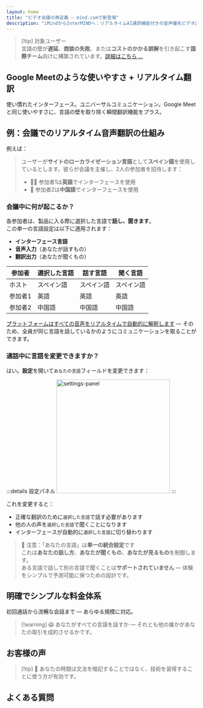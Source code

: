 ```yaml
---
layout: home
title: "ビデオ会議の再定義 — mind.comで新登場"
description: "iMindからInterMINDへ：リアルタイムAI通訳機能付きの音声優先ビデオ通話。"
---
```


<script setup>
import HomeUSPSection from './HomeUSPSection.vue'
import HowItWorksSection from './HowItWorksSection.vue'
import PricingPlansSection from './PricingPlansSection.vue'
import FAQSection from './FAQSection.vue'
import HomeFooterSection from './HomeFooterSection.vue'
</script>

<HeroSection
  title="ビデオ会議の再定義 <br>— **mind.com**で新登場"
  text="iMindからInterMINDへ：リアルタイム音声翻訳機能付きの音声優先ビデオ通話。">
<AuthButton text="今すぐ開始" buttonClass="brand"/>
</HeroSection>

<HomeUSPSection />

> [!tip] 対象ユーザー  
> 言語の壁が**遅延**、**商談の失敗**、または**コストのかかる誤解**を引き起こす**国際チーム**向けに構築されています。[詳細はこちら ...](./product/overview/markets)

## Google Meetのような使いやすさ + リアルタイム翻訳

使い慣れたインターフェース。ユニバーサルコミュニケーション。Google Meetと同じ使いやすさに、言語の壁を取り除く瞬間翻訳機能をプラス。

<HowItWorksSection />

<span id="Example"></span>

## 例：会議でのリアルタイム音声翻訳の仕組み

例えば：

> ユーザーが**サイトのローカライゼーション言語**として**スペイン語**を使用しているとします。彼らが会議を主催し、2人の参加者を招待します：
>
> - 🧑‍💼 参加者1は**英語**でインターフェースを使用
> - 👩 参加者2は**中国語**でインターフェースを使用

### 会議中に何が起こるか？

各参加者は、製品に入る際に選択した言語で**話し、聞きます**。  
この単一の言語設定は以下に適用されます：

- **インターフェース言語**
- **音声入力**（あなたが話すもの）
- **翻訳出力**（あなたが聞くもの）

| 参加者    | 選択した言語 | 話す言語  | 聞く言語  |
| --------- | ------------ | --------- | --------- |
| ホスト    | スペイン語   | スペイン語 | スペイン語 |
| 参加者1   | 英語         | 英語      | 英語      |
| 参加者2   | 中国語       | 中国語    | 中国語    |

[プラットフォームはすべての音声をリアルタイムで自動的に解釈します](./product/overview/how-it-works) — そのため、全員が同じ言語を話しているかのようにコミュニケーションを取ることができます。

### 通話中に言語を変更できますか？

はい。**設定**を開いて`あなたの言語`フィールドを変更できます：

:::details 設定パネル
<img src="/settings.png" alt="settings-panel" width="300px" />
:::

これを変更すると：

- 正確な翻訳のために`選択した言語`で話す必要があります
- 他の人の声を`選択した言語`で聞くことになります
- インターフェースが自動的に`選択した言語`に切り替わります

> 📌 注意：「あなたの言語」は**単一の統合設定**です  
> これは**あなたの話し方**、**あなたが聞くもの**、**あなたが見るもの**を制御します。  
> ある言語で話して別の言語で聞くことは**サポートされていません** — 体験をシンプルで予測可能に保つための設計です。

## 明確でシンプルな料金体系

初回通話から流暢な会話まで — あらゆる規模に対応。

<PricingPlansSection />

> [!warning] 😱 あなたがすべての言語を話すか — それとも他の誰かがあなたの取引を成約させるかです。

<span id="Testimonials"></span>

## お客様の声

<AutoScrollTestimonials testimonialsUrl="/testimonials.json"/>

> [!tip] 🥇 あなたの時間は文法を暗記することではなく、技術を習得することに使う方が有効です。

## よくある質問

<FAQSection />
<HomeFooterSection />